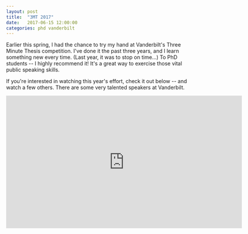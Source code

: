 ```yaml
---
layout: post
title:  "3MT 2017"
date:   2017-06-15 12:00:00
categories: phd vanderbilt
---
```


Earlier this spring, I had the chance to try my hand at Vanderbilt's Three Minute Thesis competition. I've done it the past three years, and I learn something new every time. (Last year, it was to stop on time...) To PhD students -- I highly recommend it! It's a great way to exercise those vital public speaking skills. 

If you're interested in watching this year's effort, check it out below -- and watch a few others. There are some very talented speakers at Vanderbilt.

<iframe width="640" height="360" src="https://www.youtube.com/embed/7iRus7fqljs?t=715" frameborder="0" allowfullscreen></iframe>
